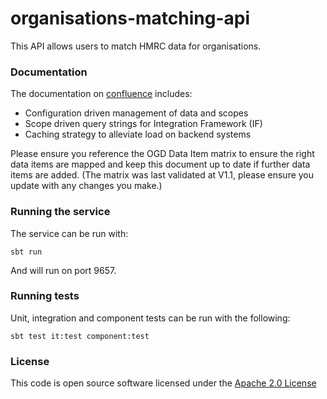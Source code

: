 # organisations-matching-api

This API allows users to match HMRC data for organisations.

### Documentation
The documentation on [confluence](https://confluence.tools.tax.service.gov.uk/display/MDS/Development+space) includes:
- Configuration driven management of data and scopes
- Scope driven query strings for Integration Framework (IF)
- Caching strategy to alleviate load on backend systems

Please ensure you reference the OGD Data Item matrix to ensure the right data items are mapped and keep this document up to date if further data items are added.
(The matrix was last validated at V1.1, please ensure you update with any changes you make.)

### Running the service

The service can be run with:

    sbt run

And will run on port 9657. 

### Running tests

Unit, integration and component tests can be run with the following:

    sbt test it:test component:test

### License

This code is open source software licensed under the [Apache 2.0 License]("http://www.apache.org/licenses/LICENSE-2.0.html")
